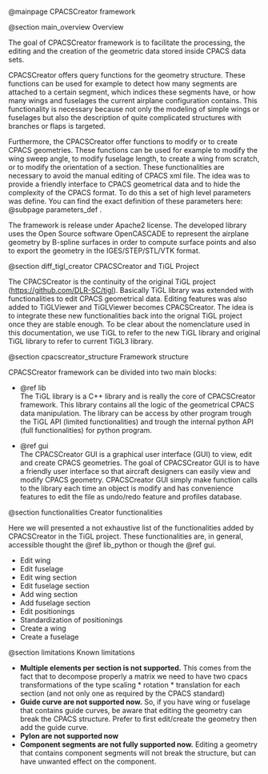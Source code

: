 @mainpage CPACSCreator framework     

@section main_overview Overview 

The goal of CPACSCreator framework is to facilitate the processing, the editing and the creation of the 
geometric data stored inside CPACS data sets.    

CPACSCreator offers query functions for the geometry structure. 
These functions can be used for example to detect how many segments are attached to a certain segment, 
which indices these segments have, or how many wings and fuselages the current airplane configuration contains. 
This functionality is necessary because not only the modeling of simple wings or fuselages but also the 
description of quite complicated structures with branches or flaps is targeted.    

Furthermore, the CPACSCreator offer functions to modify or to create CPACS geometries. 
These functions can be used for example to modify the wing sweep angle, to modify fuselage length, to create a wing from 
scratch, or to modify the orientation of a section. These functionalities are necessary to avoid the manual editing of 
CPACS xml file. The idea was to provide a friendly interface to CPACS geometrical data and to hide the complexity of 
the CPACS format. To do this a set of high level parameters was define. You can find the exact definition of these 
parameters here: @subpage parameters_def .  
 
The framework is release under Apache2 license.
The developed library uses the Open Source software OpenCASCADE to represent the airplane geometry by 
B-spline surfaces in order to compute surface points and also to export the geometry in the IGES/STEP/STL/VTK format. 



@section diff_tigl_creator CPACSCreator and TiGL Project

The CPACSCreator is the continuity of the original TiGL project (https://github.com/DLR-SC/tigl). 
Basically TiGL library was extended with functionalities to edit CPACS geometrical data. 
Editing features was also added to TiGLViewer and TiGLViewer becomes CPACSCreator.
The idea is to integrate these new functionalities back into the orignal TiGL project once they are stable enough. 
To be clear about the nomenclature used in this documentation, we use TiGL to refer to the new TiGL library and original 
TiGL library to refer to current TiGL3 library. 

@section cpacscreator_structure Framework structure 

CPACSCreator framework can be divided into two main blocks: 

* @ref lib    
  The TiGL library is a C++ library and is really the core of CPACSCreator framework. This library contains all
  the logic of the geometrical CPACS data manipulation. The library can be access by other program trough 
  the TiGL API (limited functionalities) and trough the internal python API (full functionalities) for python program.  
  
* @ref gui    
  The CPACSCreator GUI is a graphical user interface (GUI) to view, edit and create CPACS geometries. 
  The goal of CPACSCreator GUI is to have a friendly user interface so that aircraft designers can easily view and modify 
  CPACS geometry. CPACSCreator GUI simply make function calls to the library each time an object is modify and 
  has convenience features to edit the file as undo/redo feature and profiles database.
  

@section functionalities Creator functionalities 

Here we will presented a not exhaustive list of the functionalities added by CPACSCreator in the TiGL project.
These functionalities are, in general, accessible thought the @ref lib_python or though the @ref gui. 

* Edit wing 
* Edit fuselage 
* Edit wing section 
* Edit fuselage section
* Add wing section
* Add fuselage section  
* Edit positionings
* Standardization of positionings
* Create a wing
* Create a fuselage 


@section limitations  Known limitations

* **Multiple elements per section is not supported.**
  This comes from the fact that to decompose properly a matrix we need 
  to have two cpacs transformations of the type scaling * rotation * translation
  for each section (and not only one as required by the CPACS standard) 
* **Guide curve are not supported now.**
  So, if you have wing or fuselage that contains guide curves,
  be aware that editing the geometry can break the CPACS structure.
  Prefer to first edit/create the geometry then add the guide curve.
* **Pylon are not supported now**
* **Component segments are not fully supported now.**
  Editing a geometry that contains component segments will not break the structure, 
  but can have unwanted effect on the component.  
